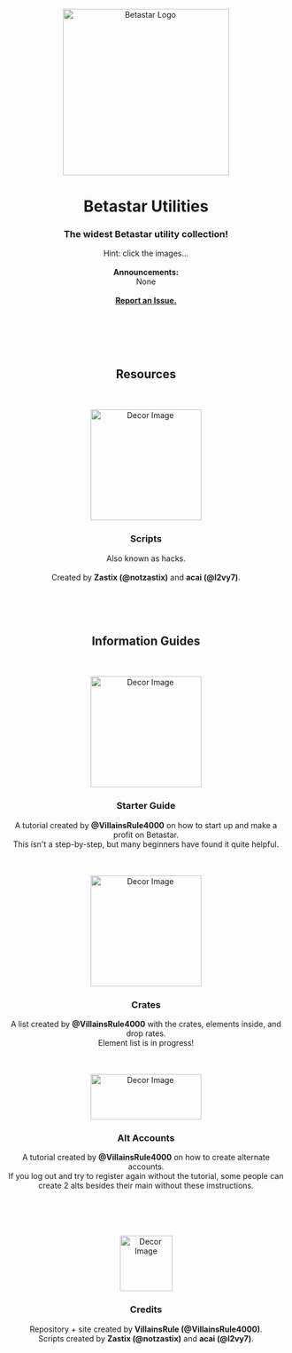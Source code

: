 <div id="top"></div>
<br />
<div align="center">
  <a href="https://betastar.org">
    <img src="https://betastargame.github.io/images/logo.png" alt="Betastar Logo" width="300" height="300">
  </a>
  <h1 align="center">Betastar Utilities</h1>
  
  <h3 align="center">The widest Betastar utility collection!</h3>

  <p align="center">
    Hint: click the images...<br>
    <br>
    <b>Announcements:</b><br>
    None<br>
    <br>
    <b><a href="https://github.com/BetastarGame/BetastarGame.github.io/issues">Report an Issue.</a></b>
  </p>
</div>
<br>
<br>
<br>
<div id="top"></div>
<br />
<div align="center">
  <h2 align="center">Resources</h2>
</div>
<br>
<div id="top"></div>
<br />
<div align="center">
  <a href="https://betastargame.github.io/scripts">
    <img src="https://betastargame.github.io/images/spaceDebugger.png" alt="Decor Image" width="200" height="200">
  </a>
  <h3 align="center">Scripts</h3>

  <p align="center">
    Also known as hacks.<br>
    <br>
    Created by <b>Zastix (@notzastix)</b> and <b> acai (@l2vy7)</b>.
  </p>
</div>
<br>
<br>
<div id="top"></div>
<br />
<div align="center">
  <h2 align="center">Information Guides</h2>
</div>
<br>
<div id="top"></div>
<br />
<div align="center">
  <a href="https://betastargame.github.io/startguide">
    <img src="https://icon-library.com/images/play-icon-white-png/play-icon-white-png-4.jpg" alt="Decor Image" width="200" height="200">
  </a>
  <h3 align="center">Starter Guide</h3>

  <p align="center">
    A tutorial created by <b>@VillainsRule4000</b> on how to start up and make a profit on Betastar.<br>
    This isn't a step-by-step, but many beginners have found it quite helpful.
  </p>
</div>
<br>
<div id="top"></div>
<br />
<div align="center">
  <a href="https://betastargame.github.io/crates/">
    <img src="https://betastargame.github.io/crates/noble.png" alt="Decor Image" width="200" height="200">
  </a>
  <h3 align="center">Crates</h3>

  <p align="center">
    A list created by <b>@VillainsRule4000</b> with the crates, elements inside, and drop rates.<br>
    Element list is in progress!
  </p>
</div>
<br>
<div id="top"></div>
<br />
<div align="center">
  <a href="https://betastargame.github.io/alts">
    <img src="https://betastargame.github.io/images/register.png" alt="Decor Image" width="200" height="82">
  </a>
  <h3 align="center">Alt Accounts</h3>

  <p align="center">
    A tutorial created by <b>@VillainsRule4000</b> on how to create alternate accounts.<br>
    If you log out and try to register again without the tutorial, some people can create 2 alts besides their main without these imstructions.
  </p>
</div>
<br>
<br>
<br>
<div id="top"></div>
<br />
<div align="center">
  <img src="https://betastargame.github.io/images/diamondGift.png" alt="Decor Image" width="95" height="100">
  <h3 align="center">Credits</h3>

  <p align="center">
    Repository + site created by <b>VillainsRule (@VillainsRule4000)</b>.<br>
    Scripts created by <b>Zastix (@notzastix)</b> and <b> acai (@l2vy7)</b>.
  </p>
</div>
